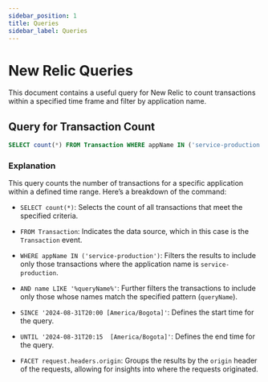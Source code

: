 ```yaml
---
sidebar_position: 1
title: Queries
sidebar_label: Queries
---
```


# New Relic Queries

This document contains a useful query for New Relic to count transactions within a specified time frame and filter by application name.

## Query for Transaction Count

```sql
SELECT count(*) FROM Transaction WHERE appName IN ('service-production') AND name LIKE '%queryName%' SINCE '2024-08-31T20:00 [America/Bogota]' UNTIL '2024-08-31T20:15  [America/Bogota]' FACET request.headers.origin
```

### Explanation
This query counts the number of transactions for a specific application within a defined time range. Here’s a breakdown of the command:
- `SELECT count(*)`: Selects the count of all transactions that meet the specified criteria.

- `FROM Transaction`: Indicates the data source, which in this case is the `Transaction` event.

- `WHERE appName IN ('service-production')`: Filters the results to include only those transactions where the application name is `service-production`.

- `AND name LIKE '%queryName%'`: Further filters the transactions to include only those whose names match the specified pattern (`queryName`).

- `SINCE '2024-08-31T20:00 [America/Bogota]'`: Defines the start time for the query.

- `UNTIL '2024-08-31T20:15  [America/Bogota]'`: Defines the end time for the query.

- `FACET request.headers.origin`: Groups the results by the `origin` header of the requests, allowing for insights into where the requests originated.
